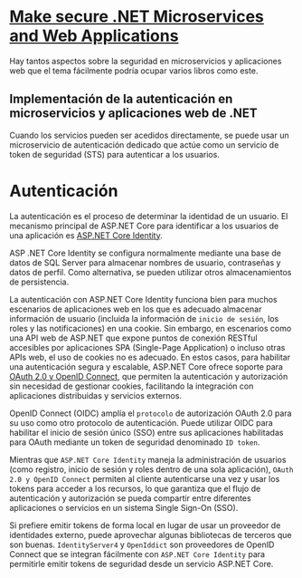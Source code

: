 # [Make secure .NET Microservices and Web Applications](https://learn.microsoft.com/en-us/dotnet/architecture/microservices/secure-net-microservices-web-applications/)

Hay tantos aspectos sobre la seguridad en microservicios y aplicaciones web que el tema fácilmente podría ocupar varios libros como este.


## Implementación de la autenticación en microservicios y aplicaciones web de .NET

Cuando los servicios pueden ser acedidos directamente, se puede usar un microservicio de autenticación dedicado que actúe como un servicio de token de seguridad (STS) para autenticar a los usuarios.

# Autenticación
La autenticación es el proceso de determinar la identidad de un usuario. El mecanismo principal de ASP.NET Core para identificar a los usuarios de una aplicación es [ASP.NET Core Identity](https://docs.microsoft.com/aspnet/core/security/authentication/identity).

ASP .NET Core Identity se configura normalmente mediante una base de datos de SQL Server para almacenar nombres de usuario, contraseñas y datos de perfil. Como alternativa, se pueden utilizar otros almacenamientos de persistencia.

La autenticación con ASP.NET Core Identity funciona bien para muchos escenarios de aplicaciones web en los que es adecuado almacenar información de usuario (incluida la información de `inicio de sesión`, los roles y las notificaciones) en una cookie. Sin embargo, en escenarios como una API web de ASP.NET que expone puntos de conexión RESTful accesibles por aplicaciones SPA (Single-Page Application) o incluso otras APIs web, el uso de cookies no es adecuado. En estos casos, para habilitar una autenticación segura y escalable, ASP.NET Core ofrece soporte para [OAuth 2.0 y OpenID Connect](https://learn.microsoft.com/en-us/entra/identity-platform/v2-protocols), que permiten la autenticación y autorización sin necesidad de gestionar cookies, facilitando la integración con aplicaciones distribuidas y servicios externos.

OpenID Connect (OIDC) amplía el `protocolo` de autorización OAuth 2.0 para su uso como otro protocolo de autenticación. Puede utilizar OIDC para habilitar el inicio de sesión único (SSO) entre sus aplicaciones habilitadas para OAuth mediante un token de seguridad denominado `ID token`.

Mientras que `ASP.NET Core Identity` maneja la administración de usuarios (como registro, inicio de sesión y roles dentro de una sola aplicación), `OAuth 2.0 y OpenID Connect` permiten al cliente autenticarse una vez y usar los tokens para acceder a los recursos, lo que garantiza que el flujo de autenticación y autorización se pueda compartir entre diferentes aplicaciones o servicios en un sistema Single Sign-On (SSO).



Si prefiere emitir tokens de forma local en lugar de usar un proveedor de identidades externo, puede aprovechar algunas bibliotecas de terceros que son buenas. `IdentityServer4` y `OpenIddict` son proveedores de OpenID Connect que se integran fácilmente con `ASP.NET Core Identity` para permitirle emitir tokens de seguridad desde un servicio ASP.NET Core.



